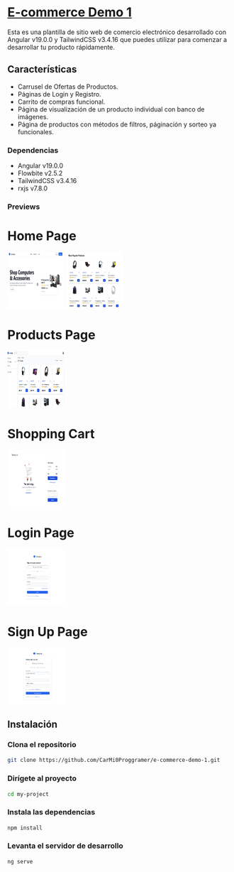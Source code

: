 # [E-commerce Demo 1](https://e-commerce-demo-1-seven.vercel.app/)

Esta es una plantilla de sitio web de comercio electrónico desarrollado con Angular v19.0.0 y TailwindCSS v3.4.16 que puedes utilizar para comenzar a desarrollar tu producto rápidamente.

## Características

- Carrusel de Ofertas de Productos.
- Páginas de Login y Registro.
- Carrito de compras funcional.
- Página de visualización de un producto individual con banco de imágenes.
- Página de productos con métodos de filtros, páginación y sorteo ya funcionales.

### Dependencias

- Angular v19.0.0
- Flowbite v2.5.2
- TailwindCSS v3.4.16
- rxjs v7.8.0

### Previews

# Home Page

<img src="/public/img/previews/home-page.png" width="128px" height="128px" />

<img src="/public/img/previews/home-products.png" width="128px" height="128px" />

# Products Page

<img src="/public/img/previews/products-page.png" width="128px" height="128px" />

# Shopping Cart

<img src="/public/img/previews/shopping-cart.png" width="128px" height="128px" />

# Login Page

<img src="/public/img/previews/login.png" width="128px" height="128px" />

# Sign Up Page

<img src="/public/img/previews/register.png" width="128px" height="128px" />

## Instalación

### Clona el repositorio

```bash
git clone https://github.com/CarMi0Proggramer/e-commerce-demo-1.git
```

### Dirígete al proyecto

```bash
cd my-project
```

### Instala las dependencias

```bash
npm install
```

### Levanta el servidor de desarrollo

```bash
ng serve
```
